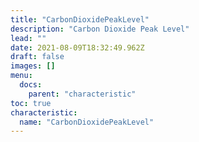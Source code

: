 ```yaml
---
title: "CarbonDioxidePeakLevel"
description: "Carbon Dioxide Peak Level"
lead: ""
date: 2021-08-09T18:32:49.962Z
draft: false
images: []
menu:
  docs:
    parent: "characteristic"
toc: true
characteristic:
  name: "CarbonDioxidePeakLevel"
---
```

